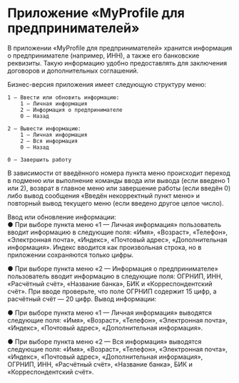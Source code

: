 # **Приложение «MyProfile для предпринимателей»**

В приложении «MyProfile для предпринимателей» хранится информация
о предпринимателе (например, ИНН), а также его банковские реквизиты. Такую
информацию удобно предоставлять для заключения договоров и дополнительных
соглашений.

Бизнес-версия приложения имеет следующую структуру меню:  

    1 — Ввести или обновить информацию:
        1 — Личная информация  
        2 — Информация о предпринимателе  
        0 — Назад

    2 — Вывести информацию:
        1 — Личная информация  
        2 — Вся информация  
        0 — Назад
        
    0 — Завершить работу

В зависимости от введённого номера пункта меню происходит переход в подменю или
выполнение команды ввода или вывода (если введено 1 или 2), возврат в главное
меню или завершение работы (если введён 0) либо вывод сообщения «Введён
некорректный пункт меню» и повторный вывод текущего меню (если введено другое
целое число).

Ввод или обновление информации:  
● При выборе пункта меню «1 — Личная информация» пользователь вводит
информацию в следующие поля: «Имя», «Возраст», «Телефон», «Электронная
почта», «Индекс», «Почтовый адрес», «Дополнительная информация». Индекс
вводится как произвольная строка, но в приложении сохраняются только
цифры.

● При выборе пункта меню «2 — Информация о предпринимателе»
пользователь вводит информацию в следующие поля: ОГРНИП, ИНН,
«Расчётный счёт», «Название банка», БИК и «Корреспондентский счёт».
При вводе проверьте, что поле ОГРНИП содержит 15 цифр, а расчётный счёт —
20 цифр.
Вывод информации:

● При выборе пункта меню «1 — Личная информация» выводятся следующие
поля: «Имя», «Возраст», «Телефон», «Электронная почта», «Индекс»,
«Почтовый адрес», «Дополнительная информация».

● При выборе пункта меню «2 — Вся информация» выводятся следующие
поля: «Имя», «Возраст», «Телефон», «Электронная почта», «Индекс»,
«Почтовый адрес», «Дополнительная информация», ОГРНИП, ИНН,
«Расчётный счёт», «Название банка», БИК и «Корреспондентский счёт».
